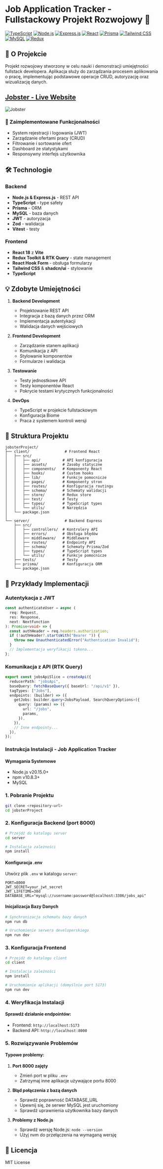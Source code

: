 # Job Application Tracker - Fullstackowy Projekt Rozwojowy 🚀

[![TypeScript](https://img.shields.io/badge/TypeScript-007ACC?style=for-the-badge&logo=typescript&logoColor=white)](https://www.typescriptlang.org/)
[![Node.js](https://img.shields.io/badge/Node.js-43853D?style=for-the-badge&logo=node.js&logoColor=white)](https://nodejs.org/)
[![Express.js](https://img.shields.io/badge/Express.js-404D59?style=for-the-badge)](https://expressjs.com/)
[![React](https://img.shields.io/badge/React-20232A?style=for-the-badge&logo=react&logoColor=61DAFB)](https://reactjs.org/)
[![Prisma](https://img.shields.io/badge/Prisma-3982CE?style=for-the-badge&logo=Prisma&logoColor=white)](https://www.prisma.io/)
[![Tailwind CSS](https://img.shields.io/badge/Tailwind_CSS-38B2AC?style=for-the-badge&logo=tailwind-css&logoColor=white)](https://tailwindcss.com/)
[![MySQL](https://img.shields.io/badge/MySQL-005C84?style=for-the-badge&logo=mysql&logoColor=white)](https://www.mysql.com/)
[![Redux](https://img.shields.io/badge/Redux-593D88?style=for-the-badge&logo=redux&logoColor=white)](https://redux.js.org/)



## 📝 O Projekcie

Projekt rozwojowy stworzony w celu nauki i demonstracji umiejętności fullstack developera. Aplikacja służy do zarządzania procesem aplikowania o pracę, implementując podstawowe operacje CRUD, autoryzację oraz wizualizację danych.

## [Jobster - Live Website](https://jobster.kacperadamczyk.pl/)

![Jobster](/images/jobster.gif)

### 🌟 Zaimplementowane Funkcjonalności

- System rejestracji i logowania (JWT)
- Zarządzanie ofertami pracy (CRUD)
- Filtrowanie i sortowanie ofert
- Dashboard ze statystykami
- Responsywny interfejs użytkownika

## 🛠️ Technologie

### Backend
- **Node.js & Express.js** - REST API
- **TypeScript** - type safety
- **Prisma** - ORM
- **MySQL** - baza danych
- **JWT** - autoryzacja
- **Zod** - walidacja
- **Vitest** - testy

### Frontend
- **React 18** z **Vite**
- **Redux Toolkit & RTK Query** - state management
- **React Hook Form** - obsługa formularzy
- **Tailwind CSS** & **shadcn/ui** - stylowanie
- **TypeScript**

## 💡 Zdobyte Umiejętności

1. **Backend Development**
   - Projektowanie REST API
   - Integracja z bazą danych przez ORM
   - Implementacja autentykacji
   - Walidacja danych wejściowych

2. **Frontend Development**
   - Zarządzanie stanem aplikacji
   - Komunikacja z API
   - Stylowanie komponentów
   - Formularze i walidacja

3. **Testowanie**
   - Testy jednostkowe API
   - Testy komponentów React
   - Pokrycie testami krytycznych funkcjonalności

4. **DevOps**
   - TypeScript w projekcie fullstackowym
   - Konfiguracja Biome
   - Praca z systemem kontroli wersji

## 🔧 Struktura Projektu
```
jobsterProject/
├── client/                # Frontend React
│   ├── src/
│   │   ├── api/          # API konfiguracja
│   │   ├── assets/       # Zasoby statyczne
│   │   ├── components/   # Komponenty React
│   │   ├── hooks/        # Custom hooks
│   │   ├── lib/          # Funkcje pomocnicze
│   │   ├── pages/        # Komponenty stron
│   │   ├── routes/       # Konfiguracja routingu
│   │   ├── schema/       # Schematy walidacji
│   │   ├── store/        # Redux store
│   │   ├── test/         # Testy
│   │   ├── types/        # TypeScript types
│   │   └── utils/        # Narzędzia
│   └── package.json
│
└── server/                # Backend Express
    ├── src/
    │   ├── controllers/  # Kontrolery API
    │   ├── errors/       # Obsługa błędów
    │   ├── middleware/   # Middleware
    │   ├── routes/       # Endpointy API
    │   ├── schema/       # Schematy Prisma/Zod
    │   ├── types/        # TypeScript types
    │   └── utils/        # Funkcje pomocnicze
    ├── tests/            # Testy
    ├── prisma/           # Konfiguracja ORM
    └── package.json
```
## 🧪 Przykłady Implementacji

### Autentykacja z JWT
```typescript
const authenticateUser = async (
  req: Request,
  res: Response,
  next: NextFunction
): Promise<void> => {
  const authHeader = req.headers.authorization;
  if (!authHeader?.startsWith("Bearer ")) {
    throw new UnauthenticatedError("Authentication Invalid");
  }
  // Implementacja weryfikacji tokena...
};
```

### Komunikacja z API (RTK Query)
```typescript
export const jobsApiSlice = createApi({
  reducerPath: "jobsApi",
  baseQuery: fetchBaseQuery({ baseUrl: "/api/v1" }),
  tagTypes: ["Jobs"],
  endpoints: (builder) => ({
    getJobs: builder.query<JobsPayload, SearchQueryOptions>({
      query: (params) => ({
        url: "/jobs",
        params,
      }),
    }),
    // Inne endpointy...
  }),
});
```

### Instrukcja Instalacji - Job Application Tracker

#### Wymagania Systemowe
- Node.js v20.15.0+
- npm v10.8.3+
- MySQL

### 1. Pobranie Projektu
```bash
git clone <repository-url>
cd jobsterProject
```

### 2. Konfiguracja Backend (port 8000)

```bash
# Przejdź do katalogu server
cd server

# Instalacja zależności
npm install
```

#### Konfiguracja .env
Utwórz plik `.env` w katalogu `server`:
```env
PORT=8000
JWT_SECRET=your_jwt_secret
JWT_LIFETIME=30d
DATABASE_URL="mysql://username:password@localhost:3306/jobs_api"
```

#### Inicjalizacja Bazy Danych
```bash
# Synchronizacja schematu bazy danych
npm run db

# Uruchomienie serwera developerskiego
npm run dev
```

### 3. Konfiguracja Frontend

```bash
# Przejdź do katalogu client
cd client

# Instalacja zależności
npm install

# Uruchomienie aplikacji (domyślnie port 5173)
npm run dev
```

### 4. Weryfikacja Instalacji

#### Sprawdź działanie endpointów:
- Frontend: `http://localhost:5173`
- Backend API: `http://localhost:8000`


### 5. Rozwiązywanie Problemów

#### Typowe problemy:
1. **Port 8000 zajęty**
   - Zmień port w pliku `.env`
   - Zatrzymaj inne aplikacje używające portu 8000

2. **Błąd połączenia z bazą danych**
   - Sprawdź poprawność DATABASE_URL
   - Upewnij się, że serwer MySQL jest uruchomiony
   - Sprawdź uprawnienia użytkownika bazy danych

3. **Problemy z Node.js**
   - Sprawdź wersję Node.js: `node --version`
   - Użyj nvm do przełączenia na wymaganą wersję


## 📄 Licencja

MIT License

